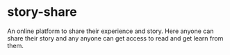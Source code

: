 # story-share
An online platform to share their experience and story. Here anyone can share their story and any anyone can get access to read and get learn from them.
